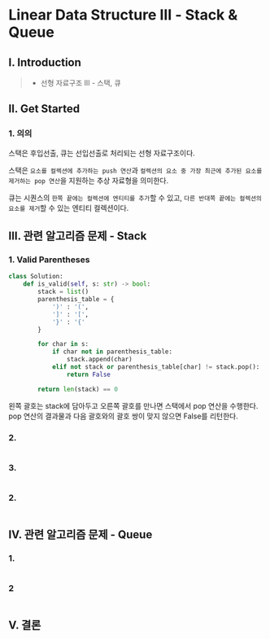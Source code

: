 # Linear Data Structure Ⅲ - Stack & Queue

## Ⅰ. Introduction

> - 선형 자료구조 Ⅲ - 스택, 큐

## Ⅱ. Get Started

### 1. 의의

스택은 후입선출, 큐는 선입선출로 처리되는 선형 자료구조이다.

스택은 `요소를 컬렉션에 추가하는 push 연산`과 `컬렉션의 요소 중 가장 최근에 추가된 요소를 제거하는 pop 연산`을 지원하는 추상 자료형을 의미한다.

큐는 시퀀스의 `한쪽 끝에는 컬렉션에 엔티티를 추가`할 수 있고, `다른 반대쪽 끝에는 컬렉션의 요소를 제거`할 수 있는 엔티티 컬렉션이다.

## Ⅲ. 관련 알고리즘 문제 - Stack

### 1. Valid Parentheses

```python
class Solution:
    def is_valid(self, s: str) -> bool:
        stack = list()
        parenthesis_table = {
            ')' : '(',
            ']' : '[',
            '}' : '{'
        }

        for char in s:
            if char not in parenthesis_table:
                stack.append(char)
            elif not stack or parenthesis_table[char] != stack.pop():
                return False

        return len(stack) == 0
```

왼쪽 괄호는 stack에 담아두고 오른쪽 괄호를 만나면 스택에서 pop 연산을 수행한다. pop 연산의 결과물과 다음 괄호와의 괄호 쌍이 맞지 않으면 False를 리턴한다.

### 2.

```

```

### 3.

```

```

### 2.

```

```

## Ⅳ. 관련 알고리즘 문제 - Queue

### 1.

```

```

### 2

```

```

## Ⅴ. 결론

```

```
